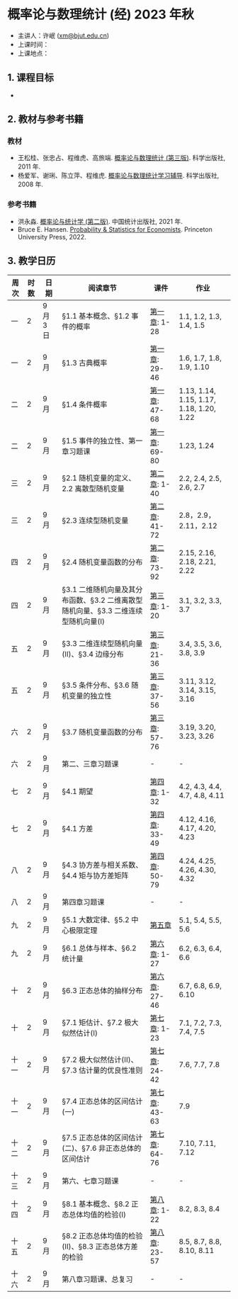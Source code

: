 # 概率论与数理统计 (经) 2023 年秋

+ 主讲人：许岷 (xm@bjut.edu.cn)
+ 上课时间：
+ 上课地点：

## 1. 课程目标

-

## 2. 教材与参考书籍

### 教材
+ 王松桂、张忠占、程维虎、高旅端. [概率论与数理统计 (第三版)](https://book.douban.com/subject/10354547/). 科学出版社, 2011 年.
+ 杨爱军、谢琍、陈立萍、程维虎. [概率论与数理统计学习辅导](https://book.douban.com/subject/35830043/). 科学出版社, 2008 年.

### 参考书籍
+ 洪永淼. [概率论与统计学 (第二版)](https://book.douban.com/subject/35798663/). 中国统计出版社, 2021 年.
+ Bruce E. Hansen. [Probability & Statistics for Economists](https://book.douban.com/subject/35783779/). Princeton University Press, 2022.

## 3. 教学日历

| 周次 | 时数 | 日期 | 阅读章节 | 课件 | 作业 |
| ------------- | ------------- | ------------- | ------------- | ------------- | ------------- |
| 一 | 2 | 9 月 3 日 | §1.1 基本概念、§1.2 事件的概率 | [第一章](https://github.com/xumin1991/Probability-and-Statistics-2023/blob/Min/PPT/%E7%AC%AC%E4%B8%80%E7%AB%A0_%E9%9A%8F%E6%9C%BA%E4%BA%8B%E4%BB%B6.pdf): 1-28 | 1.1, 1.2, 1.3, 1.4, 1.5|
| 一 | 2 | 9 月 | §1.3 古典概率 | [第一章](https://github.com/xumin1991/Probability-and-Statistics-2023/blob/Min/PPT/%E7%AC%AC%E4%B8%80%E7%AB%A0_%E9%9A%8F%E6%9C%BA%E4%BA%8B%E4%BB%B6.pdf): 29-46 | 1.6, 1.7, 1.8, 1.9, 1.10|
| 二 | 2 | 9 月 | §1.4 条件概率 | [第一章](https://github.com/xumin1991/Probability-and-Statistics-2023/blob/Min/PPT/%E7%AC%AC%E4%B8%80%E7%AB%A0_%E9%9A%8F%E6%9C%BA%E4%BA%8B%E4%BB%B6.pdf): 47-68 | 1.13, 1.14, 1.15, 1.17, 1.18, 1.20, 1.22 | 
| 二 | 2 | 9 月 | §1.5 事件的独立性、第一章习题课 | [第一章](https://github.com/xumin1991/Probability-and-Statistics-2023/blob/Min/PPT/%E7%AC%AC%E4%B8%80%E7%AB%A0_%E9%9A%8F%E6%9C%BA%E4%BA%8B%E4%BB%B6.pdf): 69-80 | 1.23, 1.24 |
| 三 | 2 | 9 月 | §2.1 随机变量的定义、2.2 离散型随机变量 | [第二章](https://github.com/xumin1991/Probability-and-Statistics-2023/blob/Min/PPT/%E7%AC%AC%E4%BA%8C%E7%AB%A0_%E9%9A%8F%E6%9C%BA%E5%8F%98%E9%87%8F.pdf): 1-40 | 2.2, 2.4, 2.5, 2.6, 2.7 |
| 三 | 2 | 9 月 | §2.3 连续型随机变量  | [第二章](https://github.com/xumin1991/Probability-and-Statistics-2023/blob/Min/PPT/%E7%AC%AC%E4%BA%8C%E7%AB%A0_%E9%9A%8F%E6%9C%BA%E5%8F%98%E9%87%8F.pdf): 41-72 | 2.8，2.9，2.11，2.12 |
| 四 | 2 | 9 月 | §2.4 随机变量函数的分布| [第二章](https://github.com/xumin1991/Probability-and-Statistics-2023/blob/Min/PPT/%E7%AC%AC%E4%BA%8C%E7%AB%A0_%E9%9A%8F%E6%9C%BA%E5%8F%98%E9%87%8F.pdf): 73-92 | 2.15, 2.16, 2.18, 2.21, 2.22 |
| 四 | 2 | 9 月 | §3.1 二维随机向量及其分布函数、§3.2 二维离散型随机向量、§3.3 二维连续型随机向量(I)  | [第三章](https://github.com/xumin1991/Probability-and-Statistics-2023/blob/Min/PPT/%E7%AC%AC%E4%B8%89%E7%AB%A0_%E9%9A%8F%E6%9C%BA%E5%90%91%E9%87%8F.pdf): 1-20 | 3.1, 3.2, 3.3, 3.7 |
| 五 | 2 | 9 月 | §3.3 二维连续型随机向量(II)、§3.4 边缘分布 | [第三章](https://github.com/xumin1991/Probability-and-Statistics-2023/blob/Min/PPT/%E7%AC%AC%E4%B8%89%E7%AB%A0_%E9%9A%8F%E6%9C%BA%E5%90%91%E9%87%8F.pdf): 21-36 | 3.4, 3.5, 3.6, 3.8, 3.9 |
| 五 | 2 | 9 月 | §3.5 条件分布、§3.6 随机变量的独立性 | [第三章](https://github.com/xumin1991/Probability-and-Statistics-2023/blob/Min/PPT/%E7%AC%AC%E4%B8%89%E7%AB%A0_%E9%9A%8F%E6%9C%BA%E5%90%91%E9%87%8F.pdf): 37-56 | 3.11, 3.12, 3.14, 3.15, 3.16 |
| 六 | 2 | 9 月 | §3.7 随机变量函数的分布 | [第三章](https://github.com/xumin1991/Probability-and-Statistics-2023/blob/Min/PPT/%E7%AC%AC%E4%B8%89%E7%AB%A0_%E9%9A%8F%E6%9C%BA%E5%90%91%E9%87%8F.pdf): 57-76 | 3.19, 3.20, 3.23, 3.26 |
| 六 | 2 | 9 月 | 第二、三章习题课 | - | - |
| 七 | 2 | 9 月 | §4.1 期望 | [第四章](https://github.com/xumin1991/Probability-and-Statistics-2023/blob/Min/PPT/%E7%AC%AC%E5%9B%9B%E7%AB%A0_%E6%95%B0%E5%AD%97%E7%89%B9%E5%BE%81.pdf): 1-32 | 4.2, 4.3, 4.4, 4.7, 4.8, 4.11 |
| 七 | 2 | 9 月 | §4.1 方差 | [第四章](https://github.com/xumin1991/Probability-and-Statistics-2023/blob/Min/PPT/%E7%AC%AC%E5%9B%9B%E7%AB%A0_%E6%95%B0%E5%AD%97%E7%89%B9%E5%BE%81.pdf): 33-49 | 4.12, 4.16, 4.17, 4.20, 4.23 |
| 八 | 2 | 9 月 | §4.3 协方差与相关系数、§4.4 矩与协方差矩阵 | [第四章](https://github.com/xumin1991/Probability-and-Statistics-2023/blob/Min/PPT/%E7%AC%AC%E5%9B%9B%E7%AB%A0_%E6%95%B0%E5%AD%97%E7%89%B9%E5%BE%81.pdf): 50-79 | 4.24, 4.25, 4.26, 4.30, 4.32 |
| 八 | 2 | 9 月 | 第四章习题课 | - | - |
| 九 | 2 | 9 月 | §5.1 大数定律、§5.2 中心极限定理 | [第五章](https://github.com/xumin1991/Probability-and-Statistics-2023/blob/Min/PPT/%E7%AC%AC%E4%BA%94%E7%AB%A0_%E6%9E%81%E9%99%90%E5%AE%9A%E7%90%86.pdf) | 5.1, 5.4, 5.5, 5.6 |
| 九 | 2 | 9 月 | §6.1 总体与样本、§6.2 统计量 | [第六章](): 1-27 | 6.2, 6.3, 6.4, 6.6 |
| 十 | 2 | 9 月 | §6.3 正态总体的抽样分布 | [第六章](): 27-46 | 6.7, 6.8, 6.9, 6.10 |
| 十 | 2 | 9 月 | §7.1 矩估计、§7.2 极大似然估计(I)| [第七章](): 1-23 | 7.1, 7.2, 7.3, 7.4, 7.5|
| 十一 | 2 | 9 月 | §7.2 极大似然估计(II)、§7.3 估计量的优良性准则 | [第七章](): 24-42 |  7.6, 7.7, 7.8 |
| 十一 | 2 | 9 月 | §7.4 正态总体的区间估计(一) | [第七章](): 43-63 | 7.9 |
| 十二 | 2 | 9 月 | §7.5 正态总体的区间估计(二)、§7.6 非正态总体的区间估计 | [第七章](): 64-76 | 7.10, 7.11, 7.12 |
| 十三 | 2 | 9 月 | 第六、七章习题课 | - | - |
| 十四 | 2 | 9 月 | §8.1 基本概念、§8.2 正态总体均值的检验(I) | [第八章](): 1-22 | 8.2, 8.3, 8.4 |
| 十五 | 2 | 9 月 | §8.2 正态总体均值的检验(II)、§8.3 正态总体方差的检验 | [第八章](): 23-57 | 8.5, 8.7, 8.8, 8.10, 8.11 |
| 十六 | 2 | 9 月 | 第八章习题课、总复习 | - | - |
